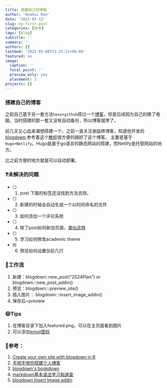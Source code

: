 ```yaml
---
title: 搭建自己的博客
author: 'Huahui Ren'
date: '2022-03-13'
slug: my-first-post
categories: [技术]
tags: [blog]
subtitle: ''
summary: ''
authors: []
lastmod: '2022-03-08T23:25:11+08:00'
featured: no
image:
  caption: ''
  focal_point: ''
  preview_only: yes
  placement: 3
projects: []
---
```


###  搭建自己的博客

之前自己基于另一套方法`hexo+github`搭过一个[博客](https://rusher321.github.io/2018/06/06/%E5%8D%9A%E5%AE%A2%E6%90%AD%E5%BB%BA/)，但是后续因为自己的换了电脑，当时搭建的那一套又没有自动备份，所以博客就停了。

前几天又心血来潮想搭建一个，之前一直关注谢益辉博客，知道他开发的[blogdown](https://bookdown.org/yihui/blogdown/netlify.html),参考着这个[教程](https://shilaan.rbind.io/post/building-your-website-using-r-blogdown/)很方便的搞好了这个博客。 主要是基于`Hugo+Netlify`。Hugo是基于go语言的静态网站的搭建，而Netlify是托管网站的地方。

比之前方便的地方就是可以自动部署。 

### :question:未解决的问题
- [ ] 1. post 下面的标签还没找到方法去除。 
- [ ] 2. 新建的时候会自动生成一个以时间命名的文件
- [ ] 3. 如何添加一个评论系统
- [ ] 4. 除了post如何新加页面，[类似这样](https://www.caitlincasar.com/index.html)
- [ ] 5. 学习如何修改academic theme
- [X] 6. 预览如何设置仅前几行

### :panda_face:工作流
1. 新建：blogdown::new_post("2024Plan") or  blogdown:::new_post_addin() 
2. 预览：blogdown:::preview_site()
3. 插入图片： blogdown:::insert_image_addin()
4. 保存后+preview

### :smile:Tips
1. 在博客目录下加入featured.png，可以在主页面看到图片
2. 可以添加[emoji图标](https://blog.csdn.net/luo15242208310/article/details/114530777)


### :eyes:参考：

1. [Create your own site with blogdown in R](https://www.caitlincasar.com/post/blogdown/)
2. [手把手带你搭建个人博客](https://cosx.org/2022/03/build-blog-step-by-step/)
3. [blogdown's bookdown](https://bookdown.org/yihui/blogdown/)
4. [markdown基本语法学习和速查](https://markdown.com.cn/cheat-sheet.html#%E6%89%A9%E5%B1%95%E8%AF%AD%E6%B3%95)
5. [blogdown Insert Image addin](https://lcolladotor.github.io/2018/03/07/blogdown-insert-image-addin/)






